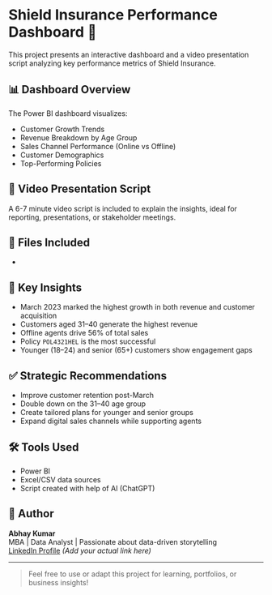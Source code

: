 
# Shield Insurance Performance Dashboard 🚀

This project presents an interactive dashboard and a video presentation script analyzing key performance metrics of Shield Insurance.

## 📊 Dashboard Overview
The Power BI dashboard visualizes:
- Customer Growth Trends
- Revenue Breakdown by Age Group
- Sales Channel Performance (Online vs Offline)
- Customer Demographics
- Top-Performing Policies

## 🎤 Video Presentation Script
A 6-7 minute video script is included to explain the insights, ideal for reporting, presentations, or stakeholder meetings.

## 📁 Files Included
-

## 🧠 Key Insights
- March 2023 marked the highest growth in both revenue and customer acquisition
- Customers aged 31–40 generate the highest revenue
- Offline agents drive 56% of total sales
- Policy `POL4321HEL` is the most successful
- Younger (18–24) and senior (65+) customers show engagement gaps

## ✅ Strategic Recommendations
- Improve customer retention post-March
- Double down on the 31–40 age group
- Create tailored plans for younger and senior groups
- Expand digital sales channels while supporting agents

## 🛠️ Tools Used
- Power BI
- Excel/CSV data sources
- Script created with help of AI (ChatGPT)

## 📌 Author
**Abhay Kumar**  
MBA | Data Analyst | Passionate about data-driven storytelling  
[LinkedIn Profile](#) *(Add your actual link here)*

---

> Feel free to use or adapt this project for learning, portfolios, or business insights!
